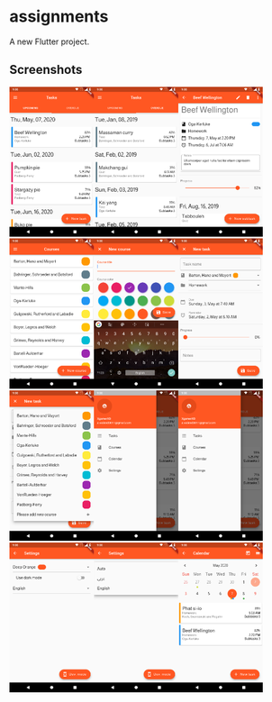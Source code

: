 # assignments

A new Flutter project.

## Screenshots

<img src="./screenshots/screen-2020-05-02_000001.png" alt="drawing" width="150"/><img src="./screenshots/screen-2020-05-02_000002.png" alt="drawing" width="150"/><img src="./screenshots/screen-2020-05-02_000003.png" alt="drawing" width="150"/><img src="./screenshots/screen-2020-05-02_000004.png" alt="drawing" width="150"/><img src="./screenshots/screen-2020-05-02_000005.png" alt="drawing" width="150"/><img src="./screenshots/screen-2020-05-02_000006.png" alt="drawing" width="150"/><img src="./screenshots/screen-2020-05-02_000007.png" alt="drawing" width="150"/><img src="./screenshots/screen-2020-05-02_000008.png" alt="drawing" width="150"/><img src="./screenshots/screen-2020-05-02_000008.png" alt="drawing" width="150"/><img src="./screenshots/screen-2020-05-02_000009.png" alt="drawing" width="150"/><img src="./screenshots/screen-2020-05-02_000010.png" alt="drawing" width="150"/><img src="./screenshots/screen-2020-05-02_000011.png" alt="drawing" width="150"/>
